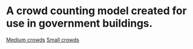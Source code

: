 # A crowd counting model created for use in government buildings.

[Medium crowds](https://www.youtube.com/watch?v=EyuTp0fSBcw)
[Small crowds](https://www.youtube.com/watch?v=ZHas0jBSpGc)

